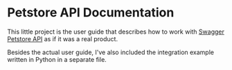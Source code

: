 # Petstore API Documentation

This little project is the user guide that describes how to work with [Swagger Petstore API](https://petstore.swagger.io/) as if
it was a real product.

Besides the actual user guide, I've also included the integration example written in Python in a separate file.
